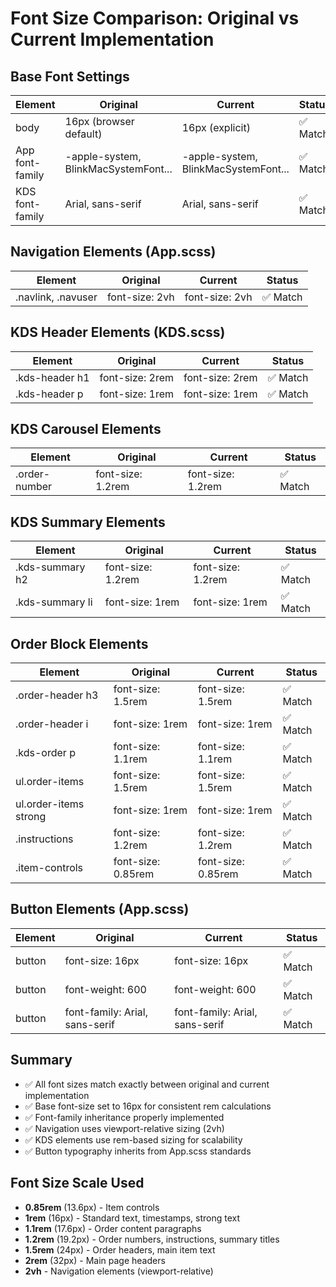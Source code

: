 # Font Size Comparison: Original vs Current Implementation

## Base Font Settings
| Element | Original | Current | Status |
|---------|----------|---------|--------|
| body | 16px (browser default) | 16px (explicit) | ✅ Match |
| App font-family | -apple-system, BlinkMacSystemFont... | -apple-system, BlinkMacSystemFont... | ✅ Match |
| KDS font-family | Arial, sans-serif | Arial, sans-serif | ✅ Match |

## Navigation Elements (App.scss)
| Element | Original | Current | Status |
|---------|----------|---------|--------|
| .navlink, .navuser | font-size: 2vh | font-size: 2vh | ✅ Match |

## KDS Header Elements (KDS.scss)
| Element | Original | Current | Status |
|---------|----------|---------|--------|
| .kds-header h1 | font-size: 2rem | font-size: 2rem | ✅ Match |
| .kds-header p | font-size: 1rem | font-size: 1rem | ✅ Match |

## KDS Carousel Elements
| Element | Original | Current | Status |
|---------|----------|---------|--------|
| .order-number | font-size: 1.2rem | font-size: 1.2rem | ✅ Match |

## KDS Summary Elements  
| Element | Original | Current | Status |
|---------|----------|---------|--------|
| .kds-summary h2 | font-size: 1.2rem | font-size: 1.2rem | ✅ Match |
| .kds-summary li | font-size: 1rem | font-size: 1rem | ✅ Match |

## Order Block Elements
| Element | Original | Current | Status |
|---------|----------|---------|--------|
| .order-header h3 | font-size: 1.5rem | font-size: 1.5rem | ✅ Match |
| .order-header i | font-size: 1rem | font-size: 1rem | ✅ Match |
| .kds-order p | font-size: 1.1rem | font-size: 1.1rem | ✅ Match |
| ul.order-items | font-size: 1.5rem | font-size: 1.5rem | ✅ Match |
| ul.order-items strong | font-size: 1rem | font-size: 1rem | ✅ Match |
| .instructions | font-size: 1.2rem | font-size: 1.2rem | ✅ Match |
| .item-controls | font-size: 0.85rem | font-size: 0.85rem | ✅ Match |

## Button Elements (App.scss)
| Element | Original | Current | Status |
|---------|----------|---------|--------|
| button | font-size: 16px | font-size: 16px | ✅ Match |
| button | font-weight: 600 | font-weight: 600 | ✅ Match |
| button | font-family: Arial, sans-serif | font-family: Arial, sans-serif | ✅ Match |

## Summary
- ✅ All font sizes match exactly between original and current implementation
- ✅ Base font-size set to 16px for consistent rem calculations  
- ✅ Font-family inheritance properly implemented
- ✅ Navigation uses viewport-relative sizing (2vh)
- ✅ KDS elements use rem-based sizing for scalability
- ✅ Button typography inherits from App.scss standards

## Font Size Scale Used
- **0.85rem** (13.6px) - Item controls
- **1rem** (16px) - Standard text, timestamps, strong text
- **1.1rem** (17.6px) - Order content paragraphs  
- **1.2rem** (19.2px) - Order numbers, instructions, summary titles
- **1.5rem** (24px) - Order headers, main item text
- **2rem** (32px) - Main page headers
- **2vh** - Navigation elements (viewport-relative)